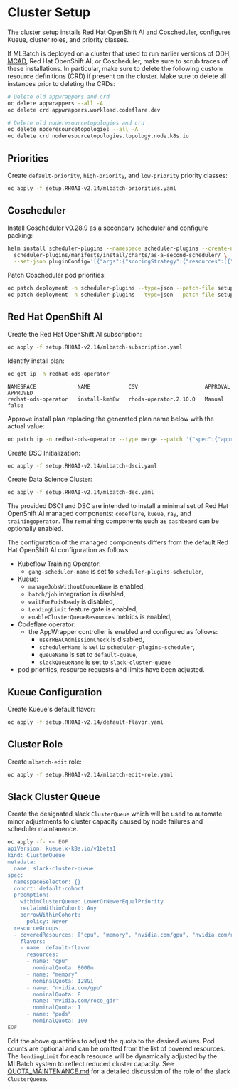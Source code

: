 # Cluster Setup

The cluster setup installs Red Hat OpenShift AI and Coscheduler, configures Kueue,
cluster roles, and priority classes.

If MLBatch is deployed on a cluster that used to run earlier versions of ODH,
[MCAD](https://github.com/project-codeflare/mcad), Red Hat OpenShift AI, or Coscheduler,
make sure to scrub traces of these installations. In particular, make sure to
delete the following custom resource definitions (CRD) if present on the
cluster. Make sure to delete all instances prior to deleting the CRDs:
```sh
# Delete old appwrappers and crd
oc delete appwrappers --all -A
oc delete crd appwrappers.workload.codeflare.dev

# Delete old noderesourcetopologies and crd
oc delete noderesourcetopologies --all -A
oc delete crd noderesourcetopologies.topology.node.k8s.io
```

## Priorities

Create `default-priority`, `high-priority`, and `low-priority` priority classes:
```sh
oc apply -f setup.RHOAI-v2.14/mlbatch-priorities.yaml
```

## Coscheduler

Install Coscheduler v0.28.9 as a secondary scheduler and configure packing:
```sh
helm install scheduler-plugins --namespace scheduler-plugins --create-namespace \
  scheduler-plugins/manifests/install/charts/as-a-second-scheduler/ \
  --set-json pluginConfig='[{"args":{"scoringStrategy":{"resources":[{"name":"nvidia.com/gpu","weight":1}],"requestedToCapacityRatio":{"shape":[{"utilization":0,"score":0},{"utilization":100,"score":10}]},"type":"RequestedToCapacityRatio"}},"name":"NodeResourcesFit"}]'
```
Patch Coscheduler pod priorities:
```sh
oc patch deployment -n scheduler-plugins --type=json --patch-file setup.RHOAI-v2.14/coscheduler-priority-patch.yaml scheduler-plugins-controller
oc patch deployment -n scheduler-plugins --type=json --patch-file setup.RHOAI-v2.14/coscheduler-priority-patch.yaml scheduler-plugins-scheduler
```

## Red Hat OpenShift AI

Create the Red Hat OpenShift AI subscription:
```sh
oc apply -f setup.RHOAI-v2.14/mlbatch-subscription.yaml
````
Identify install plan:
```sh
oc get ip -n redhat-ods-operator
```
```
NAMESPACE             NAME            CSV                     APPROVAL   APPROVED
redhat-ods-operator   install-kmh8w   rhods-operator.2.10.0   Manual     false
```
Approve install plan replacing the generated plan name below with the actual
value:
```sh
oc patch ip -n redhat-ods-operator --type merge --patch '{"spec":{"approved":true}}' install-kmh8w
```
Create DSC Initialization:
```sh
oc apply -f setup.RHOAI-v2.14/mlbatch-dsci.yaml
```
Create Data Science Cluster:
```sh
oc apply -f setup.RHOAI-v2.14/mlbatch-dsc.yaml
```
The provided DSCI and DSC are intended to install a minimal set of Red Hat OpenShift
AI managed components: `codeflare`, `kueue`, `ray`, and `trainingoperator`. The
remaining components such as `dashboard` can be optionally enabled.

The configuration of the managed components differs from the default Red Hat OpenShift
AI configuration as follows:
- Kubeflow Training Operator:
  - `gang-scheduler-name` is set to `scheduler-plugins-scheduler`,
- Kueue:
  - `manageJobsWithoutQueueName` is enabled,
  - `batch/job` integration is disabled,
  - `waitForPodsReady` is disabled,
  - `LendingLimit` feature gate is enabled,
  - `enableClusterQueueResources` metrics is enabled,
- Codeflare operator:
  - the AppWrapper controller is enabled and configured as follows:
    - `userRBACAdmissionCheck` is disabled,
    - `schedulerName` is set to `scheduler-plugins-scheduler`,
    - `queueName` is set to `default-queue`,
    - `slackQueueName` is set to `slack-cluster-queue`
- pod priorities, resource requests and limits have been adjusted.



## Kueue Configuration

Create Kueue's default flavor:
```sh
oc apply -f setup.RHOAI-v2.14/default-flavor.yaml
```

## Cluster Role

Create `mlbatch-edit` role:
```sh
oc apply -f setup.RHOAI-v2.14/mlbatch-edit-role.yaml
```

## Slack Cluster Queue

Create the designated slack `ClusterQueue` which will be used to automate
minor adjustments to cluster capacity caused by node failures and
scheduler maintanence.
```sh
oc apply -f- << EOF
apiVersion: kueue.x-k8s.io/v1beta1
kind: ClusterQueue
metadata:
  name: slack-cluster-queue
spec:
  namespaceSelector: {}
  cohort: default-cohort
  preemption:
    withinClusterQueue: LowerOrNewerEqualPriority
    reclaimWithinCohort: Any
    borrowWithinCohort:
      policy: Never
  resourceGroups:
  - coveredResources: ["cpu", "memory", "nvidia.com/gpu", "nvidia.com/roce_gdr", "pods"]
    flavors:
    - name: default-flavor
      resources:
      - name: "cpu"
        nominalQuota: 8000m
      - name: "memory"
        nominalQuota: 128Gi
      - name: "nvidia.com/gpu"
        nominalQuota: 8
      - name: "nvidia.com/roce_gdr"
        nominalQuota: 1
      - name: "pods"
        nominalQuota: 100
EOF
```
Edit the above quantities to adjust the quota to the desired
values. Pod counts are optional and can be omitted from the list of
covered resources.  The `lendingLimit` for each resource will be
dynamically adjusted by the MLBatch system to reflect reduced cluster
capacity. See [QUOTA_MAINTENANCE.md](../QUOTA_MAINTENANCE.md) for a
detailed discussion of the role of the slack `ClusterQueue`.
